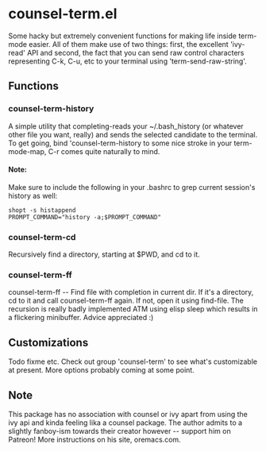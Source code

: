 # counsel-term.el
Some hacky but extremely convenient functions for making life inside term-mode
easier.  All of them make use of two things: first, the excellent 'ivy-read' API
and second, the fact that you can send raw control characters representing C-k,
C-u, etc to your terminal using 'term-send-raw-string'.

## Functions
### counsel-term-history
A simple utility that completing-reads your ~/.bash_history (or whatever other
file you want, really) and sends the selected candidate to the terminal.  To get
going, bind 'counsel-term-history to some nice stroke in your term-mode-map, C-r
comes quite naturally to mind.

#### Note:
Make sure to include the following in your .bashrc to grep current session's
history as well:

    shopt -s histappend
    PROMPT_COMMAND="history -a;$PROMPT_COMMAND"

### counsel-term-cd
Recursively find a directory, starting at $PWD, and cd to it.

### counsel-term-ff
counsel-term-ff -- Find file with completion in current dir.  If it's a
directory, cd to it and call counsel-term-ff again.  If not, open it using
find-file.  The recursion is really badly implemented ATM using elisp sleep
which results in a flickering minibuffer.  Advice appreciated :)

## Customizations
Todo fixme etc. Check out group 'counsel-term' to see what's customizable at
present.  More options probably coming at some point.

## Note
This package has no association with counsel or ivy apart from using the ivy api
and kinda feeling lika a counsel package.  The author admits to a slightly
fanboy-ism towards their creator however -- support him on Patreon!  More
instructions on his site, oremacs.com.
